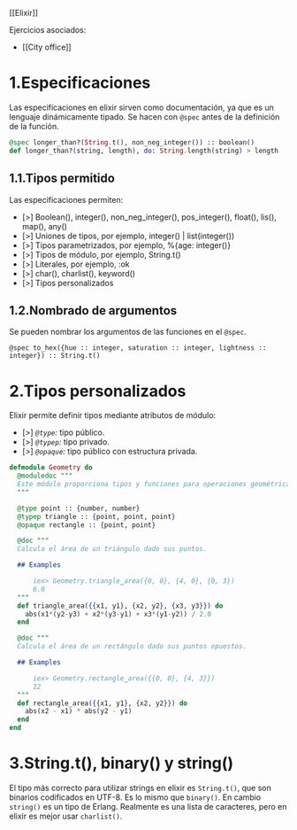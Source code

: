 [[Elixir]]

Ejercicios asociados:
+ [[City office]]

# 1.Especificaciones
Las especificaciones en elixir sirven como documentación, ya que es un lenguaje dinámicamente tipado. Se hacen con `@spec` antes de la definición de la función.

```elixir
@spec longer_than?(String.t(), non_neg_integer()) :: boolean()
def longer_than?(string, length), do: String.length(string) > length
```

## 1.1.Tipos permitido
Las especificaciones permiten:
+ [>] Boolean(), integer(), non_neg_integer(), pos_integer(), float(), lis(), map(), any()
+ [>] Uniones de tipos, por ejemplo, integer() | list(integer()) 
+ [>] Tipos parametrizados, por ejemplo, %{age: integer()} 
+ [>] Tipos de módulo, por ejemplo, String.t()
+ [>] Literales, por ejemplo, :ok
+ [>] char(), charlist(), keyword()
+ [>] Tipos personalizados

## 1.2.Nombrado de argumentos
Se pueden nombrar los argumentos de las funciones en el `@spec`. 

```
@spec to_hex({hue :: integer, saturation :: integer, lightness :: integer}) :: String.t()
```

# 2.Tipos personalizados
Elixir permite definir tipos mediante atributos de módulo:
+ [>] *`@type`:* tipo público.
+ [>] *`@typep`:* tipo privado.
+ [>] *`@opaque`:* tipo público con estructura privada. 

```elixir
defmodule Geometry do
  @moduledoc """
  Este módulo proporciona tipos y funciones para operaciones geométricas.
  """

  @type point :: {number, number}
  @typep triangle :: {point, point, point}
  @opaque rectangle :: {point, point}

  @doc """
  Calcula el área de un triángulo dado sus puntos.

  ## Examples

      iex> Geometry.triangle_area({0, 0}, {4, 0}, {0, 3})
      6.0
  """
  def triangle_area({{x1, y1}, {x2, y2}, {x3, y3}}) do
    abs(x1*(y2-y3) + x2*(y3-y1) + x3*(y1-y2)) / 2.0
  end

  @doc """
  Calcula el área de un rectángulo dado sus puntos opuestos.

  ## Examples

      iex> Geometry.rectangle_area({{0, 0}, {4, 3}})
      12
  """
  def rectangle_area({{x1, y1}, {x2, y2}}) do
    abs(x2 - x1) * abs(y2 - y1)
  end
end

```

# 3.String.t(), binary() y string()
El tipo más correcto para utilizar strings en elixir es `String.t()`, que son binarios codificados en UTF-8. Es lo mismo que `binary()`. En cambio `string()` es un tipo de Erlang. Realmente es una lista de caracteres, pero en elixir es mejor usar `charlist()`.